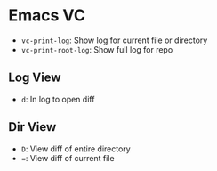 # Emacs VC

- `vc-print-log`: Show log for current file or directory
- `vc-print-root-log`: Show full log for repo

## Log View

- `d`: In log to open diff

## Dir View

- `D`: View diff of entire directory
- `=`: View diff of current file
